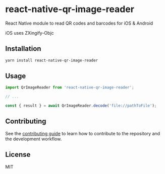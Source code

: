 # react-native-qr-image-reader

React Native module to read QR codes and barcodes for iOS & Android

iOS uses ZXingify-Objc

## Installation

```sh
yarn install react-native-qr-image-reader
```

## Usage

```js
import QrImageReader from 'react-native-qr-image-reader';

// ...

const { result } = await QrImageReader.decode('file://pathToFile');
```

## Contributing

See the [contributing guide](CONTRIBUTING.md) to learn how to contribute to the repository and the development workflow.

## License

MIT
